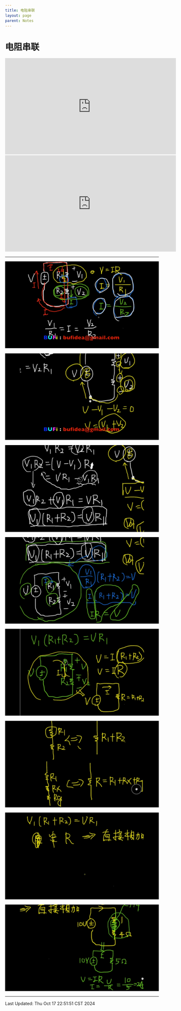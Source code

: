 ```yaml
---
title: 电阻串联
layout: page
parent: Notes
---
```


# 电阻串联

<iframe width="560" height="315" src="https://www.youtube-nocookie.com/embed/ne0FzAIkeb4?si=ItUmYpyNbCo72LJb" title="YouTube video player" frameborder="0" allow="accelerometer; autoplay; clipboard-write; encrypted-media; gyroscope; picture-in-picture; web-share" referrerpolicy="strict-origin-when-cross-origin" allowfullscreen></iframe>

<iframe width="560" height="315" src="https://www.youtube.com/embed/FVzTZmqmUpI?si=hMsU-TLDLSjlMmN6" title="YouTube video player" frameborder="0" allow="accelerometer; autoplay; clipboard-write; encrypted-media; gyroscope; picture-in-picture; web-share" referrerpolicy="strict-origin-when-cross-origin" allowfullscreen></iframe>

---

![](./attachments/電路學9：電阻串聯1%20(ZC009)%20-%20YouTube_3'4.220''.jpg)

![](./attachments/電路學9：電阻串聯1%20(ZC009)%20-%20YouTube_4'23.337''.jpg)

![](./attachments/電路學9：電阻串聯1%20(ZC009)%20-%20YouTube_6'17.535''.jpg)

![](./attachments/電路學9：電阻串聯1%20(ZC009)%20-%20YouTube_8'15.889''.jpg)

![](./attachments/電路學9：電阻串聯1%20(ZC009)%20-%20YouTube_9'27.867''.jpg)

![](./attachments/電路學9：電阻串聯1%20(ZC009)%20-%20YouTube_10'6.071''.jpg)

![](./attachments/電路學9：電阻串聯1%20(ZC009)%20-%20YouTube_11'30.088''.jpg)

![](./attachments/電路學9：電阻串聯1%20(ZC009)%20-%20YouTube_12'27.657''.jpg)

---

Last Updated: Thu Oct 17 22:51:51 CST 2024
